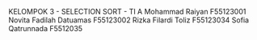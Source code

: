 KELOMPOK 3 - SELECTION SORT - TI A
Mohammad Raiyan		F55123001
Novita Fadilah Datuamas	F55123002
Rizka Filardi Toliz		F55123034
Sofia Qatrunnada		F5512035

